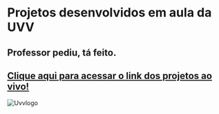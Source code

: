 # Projetos desenvolvidos em aula da UVV
## Professor pediu, tá feito.

## <a href="https://bkampdev.github.io/Aulas-UVV-Lube/">Clique aqui para acessar o link dos projetos ao vivo!</a>

![Uvvlogo](https://encrypted-tbn0.gstatic.com/images?q=tbn:ANd9GcTkEaegZA2IzYDv0cpPcKUXZOzbwr1O3ZPTpg&s)
